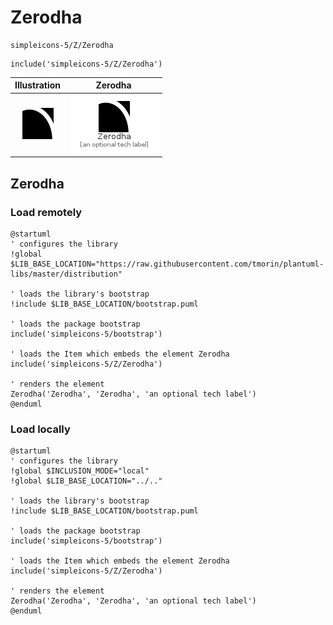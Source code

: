 # Zerodha


```text
simpleicons-5/Z/Zerodha
```

```text
include('simpleicons-5/Z/Zerodha')
```



| Illustration | Zerodha |
| :---: | :---: |
| ![illustration for Illustration](../../simpleicons-5/Z/Zerodha.png) | ![illustration for Zerodha](../../simpleicons-5/Z/Zerodha.Local.png) |




## Zerodha

### Load remotely
```plantuml
@startuml
' configures the library
!global $LIB_BASE_LOCATION="https://raw.githubusercontent.com/tmorin/plantuml-libs/master/distribution"

' loads the library's bootstrap
!include $LIB_BASE_LOCATION/bootstrap.puml

' loads the package bootstrap
include('simpleicons-5/bootstrap')

' loads the Item which embeds the element Zerodha
include('simpleicons-5/Z/Zerodha')

' renders the element
Zerodha('Zerodha', 'Zerodha', 'an optional tech label')
@enduml
```

### Load locally
```plantuml
@startuml
' configures the library
!global $INCLUSION_MODE="local"
!global $LIB_BASE_LOCATION="../.."

' loads the library's bootstrap
!include $LIB_BASE_LOCATION/bootstrap.puml

' loads the package bootstrap
include('simpleicons-5/bootstrap')

' loads the Item which embeds the element Zerodha
include('simpleicons-5/Z/Zerodha')

' renders the element
Zerodha('Zerodha', 'Zerodha', 'an optional tech label')
@enduml
```

